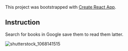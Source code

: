 This project was bootstrapped with [Create React App](https://github.com/facebook/create-react-app).

## Instruction

Search for books in Google save them to read them latter.

![shutterstock_1068141515](https://user-images.githubusercontent.com/46870908/70272183-d4fa3000-1775-11ea-95b0-caca3beab599.jpg)
